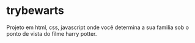 # trybewarts
Projeto em html, css, javascript onde você determina a sua familia sob o ponto de vista do filme harry potter.
